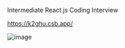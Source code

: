 Intermediate React.js Coding Interview

https://k2ghu.csb.app/

![image](https://user-images.githubusercontent.com/36101008/141316936-101f9c34-1bc1-440d-a089-bba62d94680d.png)
